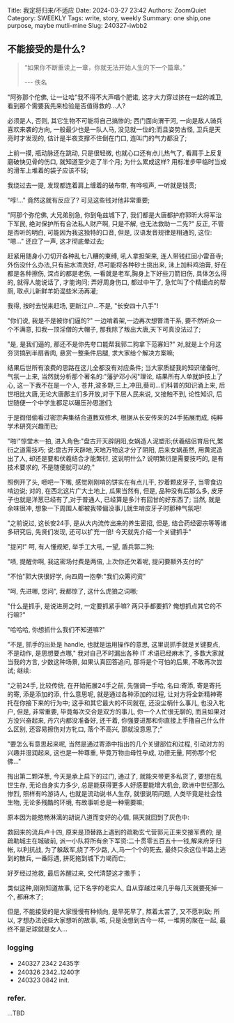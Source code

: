 Title: 我定将归来/不适应
Date: 2024-03-27 23:42
Authors: ZoomQuiet
Category: SWEEKLY
Tags: write, story, weekly
Summary: one ship,one purpose, maybe mutli-mine
Slug: 240327-iwbb2


## 不能接受的是什么?

> “如果你不断重读上一章，你就无法开始人生的下一个篇章。” 
> 
> --- 佚名

"阿弥那个佗佛, 让一让哈"我不得不大声唱个肥诺, 这才大力穿过挤在一起的城卫,
看到那个需要我先来检验是否值得救的...人?

必须是人, 否则, 其它生物不可能将自己搞惨的; 西门面向渭干河, 一向是敌人骑兵喜欢来袭的方向, 一般最少也是一队人马, 没见就一位的;而且姿势古怪, 卫兵是天亮时才发现的, 估计是半夜支撑不住倒在门口, 连叫门的气力都没了;

上前一摸, 瓶动脉还在跳动, 只是很轻微, 也就心口还有点儿热气了, 看肩手上反复磨破快见骨的伤口, 就知道至少走了半个月; 为什么累成这样? 用标准步甲临时当成的滑车上堆着的袋子应该不轻;

我绕过去一提, 发现都连着肩上缠着的破布带, 有哗啦声, 一听就是钱贯;

"啍!..." 竟然这就有反应了? 可见这些钱对他非常重要;

"阿那个弥佗佛, 大兄弟别急, 你到龟兹城下了, 我们都是大唐都护府郭昕大将军治下军民, 绝对保护所有合法私人财产啊, 只是不解, 也无法救助一二先?" 反正, 不管是否听的明白, 可能因为我这独特的口音, 但是, 汉语发音规律是相通的, 这位:
"嗯..." 还应了一声, 这才彻底晕过去;

赶紧用随身小刀切开各种乱七八糟的束缚, 吼人拿担架来, 连人带钱扛回小雷音寺;外伤没什么办法,只有盐水清洗好, 尽可能将各种砂土挑出来, 沬上加料鸡油膏, 好在都是各种擦伤, 深点的都是老伤, 一看就是老军,胸身上下好些刀箭旧伤, 具体怎么得的, 就得人能说话了, 才能询问; 弄好周身伤口, 都过中午了, 急忙叫了个精细点的帮厕, 取点儿新鲜羊奶混些米汤再灌; 

我得, 按时去悦来赶场, 更新江户...不是, "长安四十八手"!

"你们说, 我是不是被你们逼的?" 一边啃着架,一边再次想瞥清干系, 要不然听众一个不满意, 扣我一顶淫僧的大帽子, 那我除了叛出大唐,天下可真没法过了;

"是, 是我们逼的, 那还不是你先夸口能帮我郭二狗拿下范寡妇?" 对,就是上个月这夯货搞到半扇香肉, 悬赏一整条件后腿, 求大家给个解决方案嘛;

结果后世所有浪费的思路在这儿全都没有对应条件;
当大家质疑我的知识储备时, 气氛一上来, 当然就分析那个著名的:"藩驴邓小闲"理论, 结果所有人单就妒技上了心, 这一下我不在是一个人, 苍井,波多野,三上,冲田,葵司...们科普的知识涌上来, 后世相比大唐,无论大唐鄌主们多开放,对于下层人民来说, 又接触不到, 论性知识, 后世随便一个中学生都足以碾压孙思邈们;

于是徦借偷看过密宗典集结合道教双修术, 根据从长安传来的24手拓展而成, 纯粹学术研究兴趣而已;

"啪!"惊堂木一拍, 进入角色:"盘古开天辟阴阳,女娲造人泥塑形;伏羲结侣育后代,繁衍之道需技巧; 说:盘古开天辟地,天地万物这才分了阴阳, 后来女娲虽然, 用黄泥造出了人, 却还是要和伏羲结合才能繁衍, 这说明什么? 说明繁衍是需要技巧的, 是有技术要求的, 不是随便就可以的;" 

照例开了头, 咂吧一下嘴, 感觉刚刚啃的饼实在有点儿干, 抄着颗皮牙子, 当零食边啃边说; 对的, 在西北这片广大土地上, 瓜果当然有, 但是, 品种没有后那么多, 皮牙子也就是洋葱已经有了,对于普通人, 已经算是多汁有回甘的好东西了; 当然, 就是余味很冲, 想象一下周围人都被我带偏没事儿就生啃皮牙子时那种气氛吧!

"之前说过, 这长安24手, 是从大内流传出来的养生密招, 但是, 结合药经密宗等等诸多研究后, 先贤们发现, 还可以扩充一倍! 今天就先介绍一个关键抓手"

"提问!" 呵, 有人懂规矩, 举手工大吼, 一望, 盾兵郭二狗;

"啧, 提醒你啊, 我这密场付费是两倍, 上次你还欠着呢, 提问要额外支付的"

"不怕"郭大侠很好学, 向四周一抱拳:"我们众筹问资"

"呵, 先进哪, 您问", 我都惊了, 这什么虎狼之词哪;

"什么是抓手, 是说进房之时, 一定要抓紧手嘛? 两只手都要抓? 俺想抓点其它的不行嘛?"

"哈哈哈, 你想抓什么我们不知道嘛?"

"不是, 抓手的出处是 handle, 也就是运用操作的意思, 这里说抓手就是关键要点, 不是动作, 是思想要点哪," 我对自己不时漏出各种 IT 术语已经麻木了, 多数大家就当我的方言, 少数这种场景, 如果认真回答追问, 那将是个可怕的后果, 不敢再次尝试; 继续:

"之前24手, 比较传统, 在开始拓展24手之前, 先强调一手哈, 名曰:寄添, 寄是寄托的寄, 添是添加的添, 什么意思呢, 就是通过各种添加的过程, 让对方将全新精神寄托在你接下来的行为中; 这手和其它最大的不同就在, 还没尘柄什么事儿, 也没入牝户, 但是, 非常重要, 毕竟每次交合是双方的事儿, 你一个人忙很无聊的, 而且如果对方没兴奋起来, 丹穴内都没准备好, 还干着, 你强要进那和你直接上手撸自己什么什么区别, 还容易擦伤对方牝口, 落个不高兴, 那就没意思了;"

"要怎么有意思起来呢, 当然是通过寄添中指出的几个关键部位和过程, 引动对方的兴趣并湿润起来, 这也是一种尊重, 毕竟万物由母性孕成, 功德无量, 阿弥那个佗佛..."

掏出第二颗洋葱, 今天是承上启下的过门, 通过了, 就能夹带更多私货了, 要想在乱世生存, 无论自身实力多少, 总是能获得更多人好感要能增大机会, 欧洲中世纪那么惨烈, 照样有吟游诗人, 也就是流动说书人生存, 就很说明问题, 人类毕竟是社会性生物, 无论多残酷的环境, 有故事听总是一种需要嘛;

原本因为能憨畅淋漓的胡说八道而变好的心情, 隔天就回到了灰色中:

救回来的流兵卢十四, 原来是顶替路上遇到的疏勒玄弋营郭元正来交接军费的;
是疏勒城主在城破前, 派一小队将所有余下军资:二十贯零五百五十一钱,解来府牙归帐, 以利抗战, 为了躲敌军,绕了不少路, 人,马一个个的死去, 最终只余这位半路上逃到的散兵, 一番际遇, 拼死拖到城下力竭而亡;

好歹经过抢救, 最后苏醒过来, 交代清楚这才撒手；

类似这种,刚刚知道故事, 记下名字的老实人, 自从穿越过来几乎每几天就要死掉一个, 都麻木了;

但是, 不能接受的是大家慢慢有种倾向, 是早死早了, 熬着太苦了, 又不愿判敌;
所以, 才想办法说些大家想听的故事, 咳, 只是没想到古今一样, 一堆男的聚在一起, 最终不是足球就是女人...

### logging

- 240327 2342 2435字
- 240326 2342..1240字
- 240323 0842 init.

### refer.


...TBD
